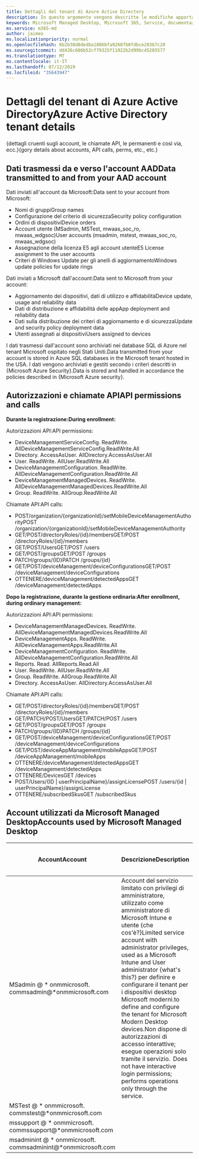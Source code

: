 ```yaml
---
title: Dettagli del tenant di Azure Active Directory
description: In questo argomento vengono descritte le modifiche apportate all'account AAD quando si effettua la registrazione in Microsoft Managed Desktop
keywords: Microsoft Managed Desktop, Microsoft 365, Service, documentazione
ms.service: m365-md
author: jaimeo
ms.localizationpriority: normal
ms.openlocfilehash: 6b2b30d8dedba1086bfa9268fb0fdbce20367c20
ms.sourcegitcommit: dd426c686b52cf79325f11022b2d99bc45285577
ms.translationtype: MT
ms.contentlocale: it-IT
ms.lasthandoff: 07/12/2019
ms.locfileid: "35643947"
---
```

# <a name="azure-active-directory-tenant-details"></a><span data-ttu-id="d0dee-104">Dettagli del tenant di Azure Active Directory</span><span class="sxs-lookup"><span data-stu-id="d0dee-104">Azure Active Directory tenant details</span></span>
<span data-ttu-id="d0dee-105">{dettagli cruenti sugli account, le chiamate API, le permanenti e così via, ecc.}</span><span class="sxs-lookup"><span data-stu-id="d0dee-105">{gory details about accounts, API calls, perms, etc., etc.}</span></span>


## <a name="data-transmitted-to-and-from-your-aad-account"></a><span data-ttu-id="d0dee-106">Dati trasmessi da e verso l'account AAD</span><span class="sxs-lookup"><span data-stu-id="d0dee-106">Data transmitted to and from your AAD account</span></span>


<span data-ttu-id="d0dee-107">Dati inviati all'account da Microsoft:</span><span class="sxs-lookup"><span data-stu-id="d0dee-107">Data sent to your account from Microsoft:</span></span>

- <span data-ttu-id="d0dee-108">Nomi di gruppi</span><span class="sxs-lookup"><span data-stu-id="d0dee-108">Group names</span></span>
- <span data-ttu-id="d0dee-109">Configurazione del criterio di sicurezza</span><span class="sxs-lookup"><span data-stu-id="d0dee-109">Security policy configuration</span></span>
- <span data-ttu-id="d0dee-110">Ordini di dispositivi</span><span class="sxs-lookup"><span data-stu-id="d0dee-110">Device orders</span></span>
- <span data-ttu-id="d0dee-111">Account utente (MSadmin, MSTest, mwaas_soc_ro, mwaas_wdgsoc)</span><span class="sxs-lookup"><span data-stu-id="d0dee-111">User accounts (msadmin, mstest, mwaas_soc_ro, mwaas_wdgsoc)</span></span>
- <span data-ttu-id="d0dee-112">Assegnazione della licenza E5 agli account utente</span><span class="sxs-lookup"><span data-stu-id="d0dee-112">E5 License assignment to the user accounts</span></span>
- <span data-ttu-id="d0dee-113">Criteri di Windows Update per gli anelli di aggiornamento</span><span class="sxs-lookup"><span data-stu-id="d0dee-113">Windows update policies for update rings</span></span>

<span data-ttu-id="d0dee-114">Dati inviati a Microsoft dall'account:</span><span class="sxs-lookup"><span data-stu-id="d0dee-114">Data sent to Microsoft from your account:</span></span>

- <span data-ttu-id="d0dee-115">Aggiornamento dei dispositivi, dati di utilizzo e affidabilità</span><span class="sxs-lookup"><span data-stu-id="d0dee-115">Device update, usage and reliability data</span></span>
- <span data-ttu-id="d0dee-116">Dati di distribuzione e affidabilità delle app</span><span class="sxs-lookup"><span data-stu-id="d0dee-116">App deployment and reliability data</span></span>
- <span data-ttu-id="d0dee-117">Dati sulla distribuzione dei criteri di aggiornamento e di sicurezza</span><span class="sxs-lookup"><span data-stu-id="d0dee-117">Update and security policy deployment data</span></span>
- <span data-ttu-id="d0dee-118">Utenti assegnati ai dispositivi</span><span class="sxs-lookup"><span data-stu-id="d0dee-118">Users assigned to devices</span></span>  

<span data-ttu-id="d0dee-119">I dati trasmessi dall'account sono archiviati nei database SQL di Azure nel tenant Microsoft ospitato negli Stati Uniti.</span><span class="sxs-lookup"><span data-stu-id="d0dee-119">Data transmitted from your account is stored in Azure SQL databases in the Microsoft tenant hosted in the USA.</span></span> <span data-ttu-id="d0dee-120">I dati vengono archiviati e gestiti secondo i criteri descritti in {Microsoft Azure Security}.</span><span class="sxs-lookup"><span data-stu-id="d0dee-120">Data is stored and handled in accordance the policies described in {Microsoft Azure security}.</span></span> 

## <a name="api-permissions-and-calls"></a><span data-ttu-id="d0dee-121">Autorizzazioni e chiamate API</span><span class="sxs-lookup"><span data-stu-id="d0dee-121">API permissions and calls</span></span>

<span data-ttu-id="d0dee-122">**Durante la registrazione:**</span><span class="sxs-lookup"><span data-stu-id="d0dee-122">**During enrollment:**</span></span>

<span data-ttu-id="d0dee-123">Autorizzazioni API:</span><span class="sxs-lookup"><span data-stu-id="d0dee-123">API permissions:</span></span>
- <span data-ttu-id="d0dee-124">DeviceManagementServiceConfig. ReadWrite. All</span><span class="sxs-lookup"><span data-stu-id="d0dee-124">DeviceManagementServiceConfig.ReadWrite.All</span></span>
- <span data-ttu-id="d0dee-125">Directory. AccessAsUser. All</span><span class="sxs-lookup"><span data-stu-id="d0dee-125">Directory.AccessAsUser.All</span></span>
- <span data-ttu-id="d0dee-126">User. ReadWrite. All</span><span class="sxs-lookup"><span data-stu-id="d0dee-126">User.ReadWrite.All</span></span>
- <span data-ttu-id="d0dee-127">DeviceManagementConfiguration. ReadWrite. All</span><span class="sxs-lookup"><span data-stu-id="d0dee-127">DeviceManagementConfiguration.ReadWrite.All</span></span>
- <span data-ttu-id="d0dee-128">DeviceManagementManagedDevices. ReadWrite. All</span><span class="sxs-lookup"><span data-stu-id="d0dee-128">DeviceManagementManagedDevices.ReadWrite.All</span></span>
- <span data-ttu-id="d0dee-129">Group. ReadWrite. All</span><span class="sxs-lookup"><span data-stu-id="d0dee-129">Group.ReadWrite.All</span></span>

<span data-ttu-id="d0dee-130">Chiamate API:</span><span class="sxs-lookup"><span data-stu-id="d0dee-130">API calls:</span></span>
- <span data-ttu-id="d0dee-131">POST/organization/{organizationId}/setMobileDeviceManagementAuthority</span><span class="sxs-lookup"><span data-stu-id="d0dee-131">POST /organization/{organizationId}/setMobileDeviceManagementAuthority</span></span>
- <span data-ttu-id="d0dee-132">GET/POST/directoryRoles/{id}/members</span><span class="sxs-lookup"><span data-stu-id="d0dee-132">GET/POST /directoryRoles/{id}/members</span></span>
- <span data-ttu-id="d0dee-133">GET/POST/Users</span><span class="sxs-lookup"><span data-stu-id="d0dee-133">GET/POST /users</span></span>
- <span data-ttu-id="d0dee-134">GET/POST/groups</span><span class="sxs-lookup"><span data-stu-id="d0dee-134">GET/POST /groups</span></span>
- <span data-ttu-id="d0dee-135">PATCH/groups/{ID}</span><span class="sxs-lookup"><span data-stu-id="d0dee-135">PATCH /groups/{id}</span></span>
- <span data-ttu-id="d0dee-136">GET/POST/deviceManagement/deviceConfigurations</span><span class="sxs-lookup"><span data-stu-id="d0dee-136">GET/POST /deviceManagement/deviceConfigurations</span></span>
- <span data-ttu-id="d0dee-137">OTTENERE/deviceManagement/detectedApps</span><span class="sxs-lookup"><span data-stu-id="d0dee-137">GET /deviceManagement/detectedApps</span></span>

<span data-ttu-id="d0dee-138">**Dopo la registrazione, durante la gestione ordinaria:**</span><span class="sxs-lookup"><span data-stu-id="d0dee-138">**After enrollment, during ordinary management:**</span></span>

<span data-ttu-id="d0dee-139">Autorizzazioni API:</span><span class="sxs-lookup"><span data-stu-id="d0dee-139">API permissions:</span></span>
- <span data-ttu-id="d0dee-140">DeviceManagementManagedDevices. ReadWrite. All</span><span class="sxs-lookup"><span data-stu-id="d0dee-140">DeviceManagementManagedDevices.ReadWrite.All</span></span>
- <span data-ttu-id="d0dee-141">DeviceManagementApps. ReadWrite. All</span><span class="sxs-lookup"><span data-stu-id="d0dee-141">DeviceManagementApps.ReadWrite.All</span></span>
- <span data-ttu-id="d0dee-142">DeviceManagementConfiguration. ReadWrite. All</span><span class="sxs-lookup"><span data-stu-id="d0dee-142">DeviceManagementConfiguration.ReadWrite.All</span></span>
- <span data-ttu-id="d0dee-143">Reports. Read. All</span><span class="sxs-lookup"><span data-stu-id="d0dee-143">Reports.Read.All</span></span>
- <span data-ttu-id="d0dee-144">User. ReadWrite. All</span><span class="sxs-lookup"><span data-stu-id="d0dee-144">User.ReadWrite.All</span></span>
- <span data-ttu-id="d0dee-145">Group. ReadWrite. All</span><span class="sxs-lookup"><span data-stu-id="d0dee-145">Group.ReadWrite.All</span></span>
- <span data-ttu-id="d0dee-146">Directory. AccessAsUser. All</span><span class="sxs-lookup"><span data-stu-id="d0dee-146">Directory.AccessAsUser.All</span></span>

<span data-ttu-id="d0dee-147">Chiamate API:</span><span class="sxs-lookup"><span data-stu-id="d0dee-147">API calls:</span></span>
- <span data-ttu-id="d0dee-148">GET/POST/directoryRoles/{id}/members</span><span class="sxs-lookup"><span data-stu-id="d0dee-148">GET/POST /directoryRoles/{id}/members</span></span>
- <span data-ttu-id="d0dee-149">GET/PATCH/POST/Users</span><span class="sxs-lookup"><span data-stu-id="d0dee-149">GET/PATCH/POST /users</span></span>
- <span data-ttu-id="d0dee-150">GET/POST/groups</span><span class="sxs-lookup"><span data-stu-id="d0dee-150">GET/POST /groups</span></span>
- <span data-ttu-id="d0dee-151">PATCH/groups/{ID}</span><span class="sxs-lookup"><span data-stu-id="d0dee-151">PATCH /groups/{id}</span></span>
- <span data-ttu-id="d0dee-152">GET/POST/deviceManagement/deviceConfigurations</span><span class="sxs-lookup"><span data-stu-id="d0dee-152">GET/POST /deviceManagement/deviceConfigurations</span></span>
- <span data-ttu-id="d0dee-153">GET/POST/deviceAppManagement/mobileApps</span><span class="sxs-lookup"><span data-stu-id="d0dee-153">GET/POST /deviceAppManagement/mobileApps</span></span>
- <span data-ttu-id="d0dee-154">OTTENERE/deviceManagement/detectedApps</span><span class="sxs-lookup"><span data-stu-id="d0dee-154">GET /deviceManagement/detectedApps</span></span>
- <span data-ttu-id="d0dee-155">OTTENERE/Devices</span><span class="sxs-lookup"><span data-stu-id="d0dee-155">GET /devices</span></span>
- <span data-ttu-id="d0dee-156">POST/Users/{ID | userPrincipalName}/assignLicense</span><span class="sxs-lookup"><span data-stu-id="d0dee-156">POST /users/{id | userPrincipalName}/assignLicense</span></span>
- <span data-ttu-id="d0dee-157">OTTENERE/subscribedSkus</span><span class="sxs-lookup"><span data-stu-id="d0dee-157">GET /subscribedSkus</span></span>

## <a name="accounts-used-by-microsoft-managed-desktop"></a><span data-ttu-id="d0dee-158">Account utilizzati da Microsoft Managed Desktop</span><span class="sxs-lookup"><span data-stu-id="d0dee-158">Accounts used by Microsoft Managed Desktop</span></span>





| <span data-ttu-id="d0dee-159">Account</span><span class="sxs-lookup"><span data-stu-id="d0dee-159">Account</span></span> | <span data-ttu-id="d0dee-160">Descrizione</span><span class="sxs-lookup"><span data-stu-id="d0dee-160">Description</span></span>  | <span data-ttu-id="d0dee-161">Accesso condizionale</span><span class="sxs-lookup"><span data-stu-id="d0dee-161">Conditional access</span></span>  | <span data-ttu-id="d0dee-162">Autenticazione a più fattori</span><span class="sxs-lookup"><span data-stu-id="d0dee-162">Multi-factor authentication</span></span>  | <span data-ttu-id="d0dee-163">Perché questo è OK</span><span class="sxs-lookup"><span data-stu-id="d0dee-163">Why this is OK</span></span> |
|---------|---------|---------|---------|--------------|
| <span data-ttu-id="d0dee-164">MSadmin @ \* onmmicrosoft. com</span><span class="sxs-lookup"><span data-stu-id="d0dee-164">msadmin@\*onmmicrosoft.com</span></span> | <span data-ttu-id="d0dee-165">Account del servizio limitato con privilegi di amministratore, utilizzato come amministratore di Microsoft Intune e utente {che cos'è?}</span><span class="sxs-lookup"><span data-stu-id="d0dee-165">Limited service account with administrator privileges, used as a Microsoft Intune and User administrator {what's this?}</span></span> <span data-ttu-id="d0dee-166">per definire e configurare il tenant per i dispositivi desktop Microsoft moderni.</span><span class="sxs-lookup"><span data-stu-id="d0dee-166">to define and configure the tenant for Microsoft Modern Desktop devices.</span></span><span data-ttu-id="d0dee-167">Non dispone di autorizzazioni di accesso interattive; esegue operazioni solo tramite il servizio.</span><span class="sxs-lookup"><span data-stu-id="d0dee-167">  Does not have interactive login permissions; performs operations only through the service.</span></span>  | <span data-ttu-id="d0dee-168">Escluso, perché non è originato dalla rete</span><span class="sxs-lookup"><span data-stu-id="d0dee-168">Excluded, because it doesn't originate in your network</span></span>        | <span data-ttu-id="d0dee-169">Escluso perché non è disponibile alcun accesso interattivo</span><span class="sxs-lookup"><span data-stu-id="d0dee-169">Excluded because there is no interactive logon</span></span>        | <span data-ttu-id="d0dee-170">Password memorizzata in Azure Key Vault</span><span class="sxs-lookup"><span data-stu-id="d0dee-170">Password stored in Azure Key Vault</span></span> |
| <span data-ttu-id="d0dee-171">MSTest @ \* onmmicrosoft. com</span><span class="sxs-lookup"><span data-stu-id="d0dee-171">mstest@\*onmmicrosoft.com</span></span>     |         |         |         |
| <span data-ttu-id="d0dee-172">mssupport @ \* onmmicrosoft. com</span><span class="sxs-lookup"><span data-stu-id="d0dee-172">mssupport@\*onmmicrosoft.com</span></span>     |         |         |         |
| <span data-ttu-id="d0dee-173">msadminint @ \* onmmicrosoft. com</span><span class="sxs-lookup"><span data-stu-id="d0dee-173">msadminint@\*onmmicrosoft.com</span></span>     |         |         |         |
